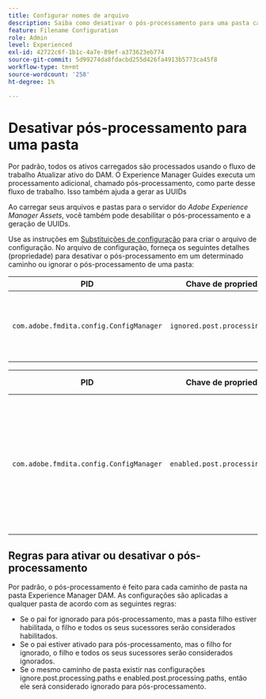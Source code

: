 ```yaml
---
title: Configurar nomes de arquivo
description: Saiba como desativar o pós-processamento para uma pasta carregada no Adobe Experience Manager Assets
feature: Filename Configuration
role: Admin
level: Experienced
exl-id: 42722c6f-1b1c-4a7e-89ef-a373623eb774
source-git-commit: 5d99274da8fdacbd255d426fa4913b5773ca45f8
workflow-type: tm+mt
source-wordcount: '258'
ht-degree: 1%

---
```


# Desativar pós-processamento para uma pasta

Por padrão, todos os ativos carregados são processados usando o fluxo de trabalho Atualizar ativo do DAM. O Experience Manager Guides executa um processamento adicional, chamado pós-processamento, como parte desse fluxo de trabalho. Isso também ajuda a gerar as UUIDs

Ao carregar seus arquivos e pastas para o servidor do *Adobe Experience Manager Assets*, você também pode desabilitar o pós-processamento e a geração de UUIDs.


Use as instruções em [Substituições de configuração](download-install-additional-config-override.md#) para criar o arquivo de configuração. No arquivo de configuração, forneça os seguintes detalhes (propriedade) para desativar o pós-processamento em um determinado caminho ou ignorar o pós-processamento de uma pasta:

| PID | Chave de propriedade | Valor de propriedade |
|---|------------|--------------|
| `com.adobe.fmdita.config.ConfigManager` | `ignored.post.processing.paths` | Valor da cadeia de caracteres para definir qualquer NODE_OPTIONS padrão (propriedade de vários valores, cadeias de caracteres com caminho que omite `/` no final) <br> **Valor Padrão**: `/content/dam/projects/translation_output` |


| PID | Chave de propriedade | Valor de propriedade |
|---|------------|--------------|
| `com.adobe.fmdita.config.ConfigManager` | `enabled.post.processing.paths` | Valor da cadeia de caracteres para definir qualquer NODE_OPTIONS padrão (propriedade de vários valores, cadeias de caracteres com caminho que omite `/` no final) <br> **Valor Padrão**: `/content/dam` |


## Regras para ativar ou desativar o pós-processamento

Por padrão, o pós-processamento é feito para cada caminho de pasta na pasta Experience Manager DAM. As configurações são aplicadas a qualquer pasta de acordo com as seguintes regras:

* Se o pai for ignorado para pós-processamento, mas a pasta filho estiver habilitada, o filho e todos os seus sucessores serão considerados habilitados.
* Se o pai estiver ativado para pós-processamento, mas o filho for ignorado, o filho e todos os seus sucessores serão considerados ignorados.
* Se o mesmo caminho de pasta existir nas configurações ignore.post.processing.paths e enabled.post.processing.paths, então ele será considerado ignorado para pós-processamento.
